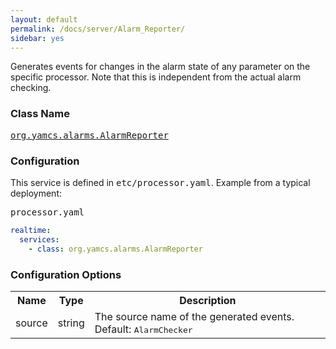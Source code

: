 ```yaml
---
layout: default
permalink: /docs/server/Alarm_Reporter/
sidebar: yes
---
```


Generates events for changes in the alarm state of any parameter on the specific processor. Note that this is independent from the actual alarm checking.

### Class Name
[<tt>org.yamcs.alarms.AlarmReporter</tt>](https://www.yamcs.org/yamcs/javadoc/index.html?org/yamcs/alarms/AlarmReporter.html)

### Configuration

This service is defined in <tt>etc/processor.yaml</tt>. Example from a typical deployment:

<pre class="r header">processor.yaml</pre>
```yaml
realtime:
  services:
    - class: org.yamcs.alarms.AlarmReporter
```

### Configuration Options

<table class="inline">
  <tr>
    <th>Name</th>
    <th>Type</th>
    <th>Description</th>
  </tr>
  <tr>
    <td class="code">source</td>
    <td class="code">string</td>
    <td>The source name of the generated events. Default: <tt>AlarmChecker</tt></td>
  </tr>
</table>
